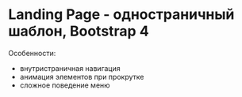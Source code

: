 # Landing Page - одностраничный шаблон, Bootstrap 4

Особенности:
* внутристраничная навигация
* анимация элементов при прокрутке
* сложное поведение меню
